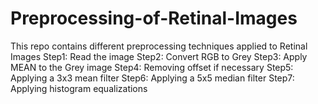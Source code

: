 # Preprocessing-of-Retinal-Images
This repo contains different preprocessing techniques applied to Retinal Images
Step1: Read the image
Step2: Convert RGB to Grey
Step3: Apply MEAN to the Grey image
Step4: Removing offset if necessary
Step5: Applying a 3x3 mean filter
Step6: Applying a 5x5 median filter
Step7: Applying histogram equalizations
